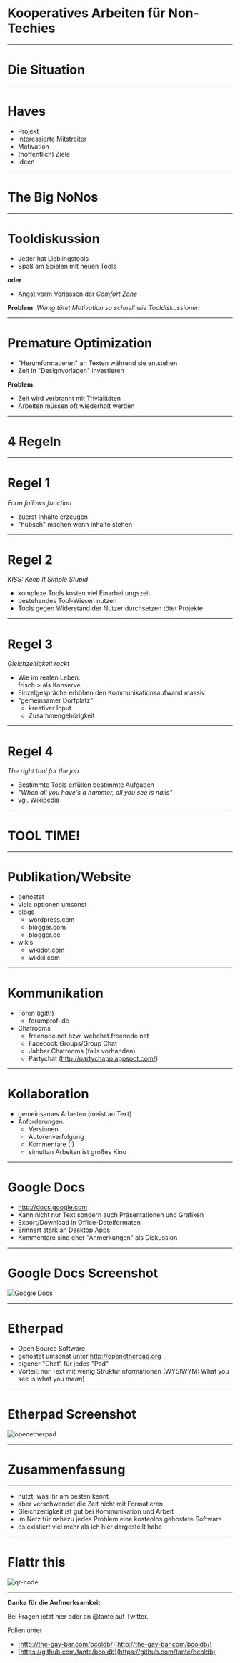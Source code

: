 # Kooperatives Arbeiten für Non-Techies
---
# Die Situation
---
# Haves

*  Projekt
*  Interessierte Mitstreiter
*  Motivation
*  (hoffentlich) Ziele
*  Ideen

---
# The Big NoNos
---
# Tooldiskussion

*  Jeder hat Lieblingstools
*  Spaß am Spielen mit neuen Tools

**oder**

*  Angst vorm Verlassen der *Comfort Zone*

**Problem:**
*Wenig tötet Motivation so schnell wie Tooldiskussionen*

---
# Premature Optimization

*  "Herumformatieren" an Texten während sie entstehen
*  Zeit in "Designvorlagen" investieren

**Problem**: 

* Zeit wird verbrannt mit Trivialitäten
* Arbeiten müssen oft wiederholt werden

---
# 4 Regeln
---
# Regel 1

*Form follows function*

* zuerst Inhalte erzeugen
* "hübsch" machen wenn Inhalte stehen

---
# Regel 2

*KISS: Keep It Simple Stupid*

* komplexe Tools kosten viel Einarbeitungszeit
* bestehendes Tool-Wissen nutzen
* Tools gegen Widerstand der Nutzer durchsetzen tötet Projekte
---
# Regel 3

*Gleichzeitigkeit rockt*

* Wie im realen Leben:  
  frisch > als Konserve
* Einzelgespräche erhöhen den Kommunikationsaufwand massiv
* "gemeinsamer Dorfplatz":
    * kreativer Input
    * Zusammengehörigkeit
---
# Regel 4
*The right tool for the job*

* Bestimmte Tools erfüllen bestimmte Aufgaben
* *"When all you have's a hammer, all you see is nails"*
* vgl. Wikipedia

---
# TOOL TIME!
--- 
# Publikation/Website

* gehostet
* viele optionen umsonst
* blogs
    * wordpress.com
    * blogger.com
    * blogger.de
* wikis
    * wikidot.com
    * wikkii.com

---
# Kommunikation

* Foren (igitt!)
    * forumprofi.de
* Chatrooms
    * freenode.net bzw. webchat.freenode.net
    * Facebook Groups/Group Chat
    * Jabber Chatrooms (falls vorhanden)
    * Partychat (http://partychapp.appspot.com/)

--- 
# Kollaboration

* gemeinsames Arbeiten (meist an Text)
* Anforderungen:
    * Versionen
    * Autorenverfolgung
    * Kommentare (!)
    * simultan Arbeiten ist großes Kino
---
# Google Docs

* http://docs.google.com
* Kann nicht nur Text sondern auch Präsentationen und Grafiken
* Export/Download in Office-Dateiformaten
* Erinnert stark an Desktop Apps
* Kommentare sind eher "Anmerkungen" als Diskussion
---
# Google Docs Screenshot
![Google Docs](images/googledocs.png)

---
# Etherpad

* Open Source Software
* gehostet umsonst unter http://openetherpad.org
* eigener "Chat" für jedes "Pad"
* Vorteil: nur Text mit wenig Strukturinformationen
  \(WYSIWYM: What you see is what you *mean*\)

---
# Etherpad Screenshot
![openetherpad](images/etherpad.png)

---
# Zusammenfassung
---
* nutzt, was ihr am besten kennt
* aber verschwendet die Zeit nicht mit Formatieren
* Gleichzeitigkeit ist gut bei Kommunikation und Arbeit
* im Netz für nahezu jedes Problem eine kostenlos gehostete Software
* es existiert viel mehr als ich hier dargestellt habe
---
# Flattr this 
![qr-code](images/flattrqrcode.png)

---
**Danke für die Aufmerksamkeit**

Bei Fragen jetzt hier oder an @tante auf Twitter.

Folien unter 

* [http://the-gay-bar.com/bcoldb/](http://the-gay-bar.com/bcoldb/)
* [https://github.com/tante/bcoldb](https://github.com/tante/bcoldb)
